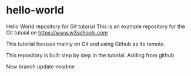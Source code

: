 # hello-world
Hello World repository for Git tutorial
This is an example repository for the Git tutoial on https://www.w3schools.com

This tutorial focuses mainly on Git and using Github as its remote.

This repository is built step by step in the tutorial.
Adding from github

New branch update-readme
